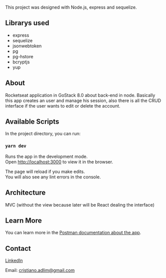 This project was designed with Node.js, express and sequelize.

## Librarys used
*   express
*   sequelize
*   jsonwebtoken
*   pg
*   pg-hstore
*   bcryptjs
*   yup

## About

Rocketseat application in GoStack 8.0 about back-end in node.
Basically this app creates an user and manage his session, also there is all the CRUD
interface if the user wants to edit or delete the account.

## Available Scripts

In the project directory, you can run:

### `yarn dev`

Runs the app in the development mode.<br>
Open [http://localhost:3000](http://localhost:3000) to view it in the browser.

The page will reload if you make edits.<br>
You will also see any lint errors in the console.

## Architecture

MVC (without the view because later will be React dealing the interface)

## Learn More

You can learn more in the [Postman documentation about the app](https://documenter.getpostman.com/view/9454146/SWE3czb9?version=latest).

## Contact

[LinkedIn](https://www.linkedin.com/in/cristiano-soares-b46928192/)

Email: cristiano.adlim@gmail.com
